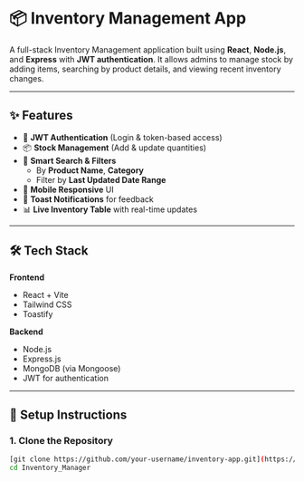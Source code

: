 # 📦 Inventory Management App

A full-stack Inventory Management application built using **React**, **Node.js**, and **Express** with **JWT authentication**. It allows admins to manage stock by adding items, searching by product details, and viewing recent inventory changes.

---

## ✨ Features

- 🔐 **JWT Authentication** (Login & token-based access)
- 📦 **Stock Management** (Add & update quantities)
- 🔎 **Smart Search & Filters**
  - By **Product Name**, **Category**
  - Filter by **Last Updated Date Range**
- 📱 **Mobile Responsive** UI
- 🔔 **Toast Notifications** for feedback
- 📊 **Live Inventory Table** with real-time updates

---

## 🛠️ Tech Stack

**Frontend**
- React + Vite
- Tailwind CSS
- Toastify

**Backend**
- Node.js
- Express.js
- MongoDB (via Mongoose)
- JWT for authentication

---

## 🧪 Setup Instructions

### 1. Clone the Repository
```bash
[git clone https://github.com/your-username/inventory-app.git](https://github.com/HaRdIKGaR/Inventory_Manager.git)
cd Inventory_Manager